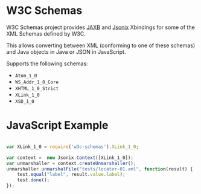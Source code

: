 # W3C Schemas

W3C Schemas project provides [JAXB](https://jaxb.java.net/) and [Jsonix](https://github.com/highsource/jsonix) Xbindings for some of the XML Schemas defined by W3C.

This allows converting between XML (conforming to one of these schemas) and Java objects in Java or JSON in JavaScript.

Supports the following schemas:

* `Atom_1_0`
* `WS_Addr_1_0_Core`
* `XHTML_1_0_Strict`
* `XLink_1_0`
* `XSD_1_0`

# JavaScript Example

```javascript

var XLink_1_0 = require('w3c-schemas').XLink_1_0;

var context =  new Jsonix.Context([XLink_1_0]);
var unmarshaller = context.createUnmarshaller();
unmarshaller.unmarshalFile("tests/locator-01.xml", function(result) {
	test.equal("label", result.value.label);
	test.done();
});
```
